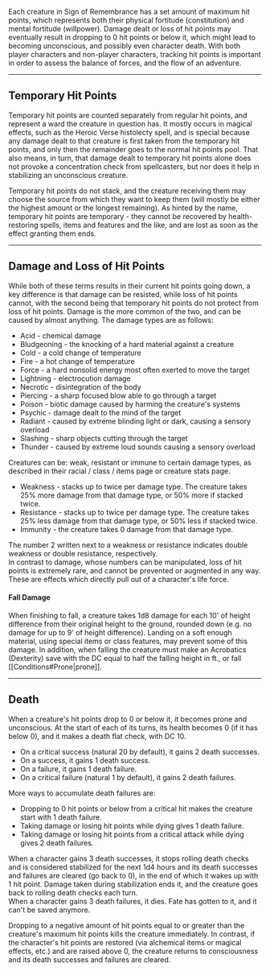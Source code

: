 Each creature in Sign of Remembrance has a set amount of maximum hit points, which represents both their physical fortitude (constitution) and mental fortitude (willpower). Damage dealt or loss of hit points may eventually result in dropping to 0 hit points or below it, which might lead to becoming unconscious, and possibly even character death. With both player characters and non-player characters, tracking hit points is important in order to assess the balance of forces, and the flow of an adventure.
   - - -
## Temporary Hit Points
 
Temporary hit points are counted separately from regular hit points, and represent a ward the creature in question has. It mostly occurs in magical effects, such as the Heroic Verse histolecty spell, and is special because any damage dealt to that creature is first taken from the temporary hit points, and only then the remainder goes to the normal hit points pool. That also means, in turn, that damage dealt to temporary hit points alone does not provoke a concentration check from spellcasters, but nor does it help in stabilizing an unconscious creature.
 
Temporary hit points do not stack, and the creature receiving them may choose the source from which they want to keep them (will mostly be either the highest amount or the longest remaining). As hinted by the name, temporary hit points are temporary - they cannot be recovered by health-restoring spells, items and features and the like, and are lost as soon as the effect granting them ends.
   
- - -
## Damage and Loss of Hit Points
 
While both of these terms results in their current hit points going down, a key difference is that damage can be resisted, while loss of hit points cannot, with the second being that temporary hit points do not protect from loss of hit points. Damage is the more common of the two, and can be caused by almost anything. The damage types are as follows:
 
- Acid - chemical damage
- Bludgeoning - the knocking of a hard material against a creature
- Cold - a cold change of temperature
- Fire - a hot change of temperature
- Force - a hard nonsolid energy most often exerted to move the target
- Lightning - electrocution damage
- Necrotic - disintegration of the body
- Piercing - a sharp focused blow able to go through a target
- Poison - biotic damage caused by harming the creature's systems
- Psychic - damage dealt to the mind of the target
- Radiant - caused by extreme blinding light or dark, causing a sensory overload
- Slashing - sharp objects cutting through the target
- Thunder - caused by extreme loud sounds causing a sensory overload

Creatures can be: weak, resistant or immune to certain damage types, as described in their racial / class / items page or creature stats page.
 
- Weakness - stacks up to twice per damage type. The creature takes 25% more damage from that damage type, or 50% more if stacked twice.
- Resistance - stacks up to twice per damage type. The creature takes 25% less damage from that damage type, or 50% less if stacked twice.
- Immunity - the creature takes 0 damage from that damage type.
 
The number 2 written next to a weakness or resistance indicates double weakness or double resistance, respectively.  
In contrast to damage, whose numbers can be manipulated, loss of hit points is extremely rare, and cannot be prevented or augmented in any way. These are effects which directly pull out of a character's life force.

#### Fall Damage

When finishing to fall, a creature takes 1d8 damage for each 10' of height difference from their original height to the ground, rounded down (e.g. no damage for up to 9' of height difference). Landing on a soft enough material, using special items or class features, may prevent some of this damage.
In addition, when falling the creature must make an Acrobatics (Dexterity) save with the DC equal to half the falling height in ft., or fall [[Conditions#Prone|prone]].
-- -
## Death
 
When a creature's hit points drop to 0 or below it, it becomes prone and unconscious. At the start of each of its turns, its health becomes 0 (if it has below 0), and it makes a death flat check, with DC 10.

- On a critical success (natural 20 by default), it gains 2 death successes.
- On a success, it gains 1 death success.
- On a failure, it gains 1 death failure.
- On a critical failure (natural 1 by default), it gains 2 death failures.

More ways to accumulate death failures are:

- Dropping to 0 hit points or below from a critical hit makes the creature start with 1 death failure.
- Taking damage or losing hit points while dying gives 1 death failure.
- Taking damage or losing hit points from a critical attack while dying gives 2 death failures.
 
When a character gains 3 death successes, it stops rolling death checks and is considered stabilized for the next 1d4 hours and its death successes and failures are cleared (go back to 0), in the end of which it wakes up with 1 hit point. Damage taken during stabilization ends it, and the creature goes back to rolling death checks each turn.  
When a character gains 3 death failures, it dies. Fate has gotten to it, and it can't be saved anymore.
 
Dropping to a negative amount of hit points equal to or greater than the creature's maximum hit points kills the creature immediately. In contrast, if the character's hit points are restored (via alchemical items or magical effects, etc.) and are raised above 0, the creature returns to consciousness and its death successes and failures are cleared.